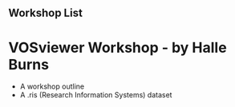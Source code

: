 ## Workshop List

# VOSviewer Workshop - by Halle Burns
* A workshop outline
* A .ris (Research Information Systems) dataset
